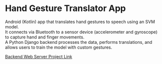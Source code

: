 # Hand Gesture Translator App
Android (Kotlin) app that translates hand gestures to speech using an SVM model. <br>
It connects via Bluetooth to a sensor device (accelerometer and gyroscope) to capture hand and finger movements. <br>
A Python Django backend processes the data, performs translations, and allows users to train the model with custom gestures.

[Backend Web Server Project Link](https://github.com/akhill4054/GG-Trainer-web)
